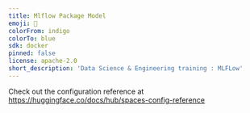 ```yaml
---
title: Mlflow Package Model
emoji: 🚀
colorFrom: indigo
colorTo: blue
sdk: docker
pinned: false
license: apache-2.0
short_description: 'Data Science & Engineering training : MLFLow'
---
```


Check out the configuration reference at https://huggingface.co/docs/hub/spaces-config-reference

